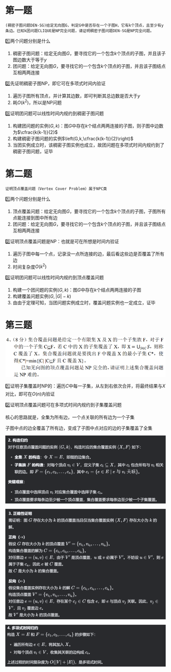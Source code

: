 # 第一题

```
(稠密子图问题DEN-SG)给定无向图G，判定G中是否存在一个子图H，它有k个顶点，且至少有y条边。已知k团问题CLIQUE是NP完全问题，请证明稠密子图问题DEN-SG是NP完全问题。
```

:one:两个问题分别是什么

1. 稠密子图问题：给定无向图$G$，要寻找它的一个包含$k$个顶点的子图，并且该子图边数大于等于$y$
2. 团问题：给定无向图$G$，要寻找它的一个包含$k$个顶点的子图，并且该子图结点互相两两连接

:two:先证明稠密子图$\text{NP}$，即它可在多项式时间内验证

1. 遍历子图所有顶点，并计算其边数，即可判断其总边数是否大于$y$
2. 耗$O(k^2)$，所以是$\text{NP}$问题

:three:证明团问题可以线性时间内规约到稠密子图问题

1. 构建团问题的实例$(G,k)$：图$G$中存在$k$个结点两两连接的子图，则子图中边数为$\cfrac{k(k-1)}{2}$
2. 构建稠密子图问题的实例$\left(G,k,\cfrac{k(k-1)}{2}\right)$
3. 当团实例成立时，该稠密子图实例也成立，故团问题在多项式时间内规约到了稠密子图问题，证毕

# 第二题

```
证明顶点覆盖问题（Vertex Cover Problem）属于NPC类
```

:one:两个问题分别是什么

1. 顶点覆盖问题：给定无向图$G$，要寻找它的一个包含$k$个顶点的子图，子图所有点能连接到图中所有边
2. 团问题：给定无向图$G$，要寻找它的一个包含$k$个顶点的子图，并且该子图结点互相两两连接

:two:证明顶点覆盖问题是$\text{NP}$：也就是可在所想是时间内验证

1. 遍历子图中每一个点，记录没一点所连接的边，最后看这些边是否覆盖了所有边
2. 时间复杂度$O(k^2)$

:three:证明团问题可以线性时间内规约到顶点覆盖问题

1. 构建一个团问题的实例$(G,k)$：图$G$中存在$k$个结点两两连接的子图
2. 构建覆盖问题实例$(G,|G|-k)$
3. 由由于定理可知，当团问题实例成立时，覆盖问题实例也一定成立，证毕

# 第三题

<img src="https://raw.githubusercontent.com/DANNHIROAKI/New-Picture-Bed/main/img/image-20250222030951252.png" alt="image-20250222030951252" width=700 /> 

:one:证明子集覆盖时$\text{NP}$的：遍历$C$中每一子集，从左到右依次合并，将最终结果与$X$对比，即可在$O(n)$内验证

:two:证明顶点覆盖问题可在多项式时间内规约到子集覆盖问题

核心的思路就是，全集为所有边，一个点关联的所有边为一个子集

子图中点的边全覆盖了所有边，变成了子图中点对应的边的子集覆盖了全集

![image-20250222031558228](https://raw.githubusercontent.com/DANNHIROAKI/New-Picture-Bed/main/img/image-20250222031558228.png)

![image-20250222031605987](https://raw.githubusercontent.com/DANNHIROAKI/New-Picture-Bed/main/img/image-20250222031605987.png)

![image-20250222031613323](https://raw.githubusercontent.com/DANNHIROAKI/New-Picture-Bed/main/img/image-20250222031613323.png)